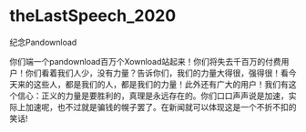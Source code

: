 # theLastSpeech_2020
纪念Pandownload

  你们端一个pandownload百万个Xownload站起来！你们将失去千百万的付费用户！你们看着我们人少，没有力量？告诉你们，我们的力量大得很，强得很！看今天来的这些人，都是我们的人，都是我们的力量！此外还有广大的用户！我们有这个信心：正义的力量是要胜利的，真理是永远存在的。你们口口声声说是加速，实际上加速呢，也不过就是骗钱的幌子罢了。在新闻就可以体现这是一个不折不扣的笑话!
